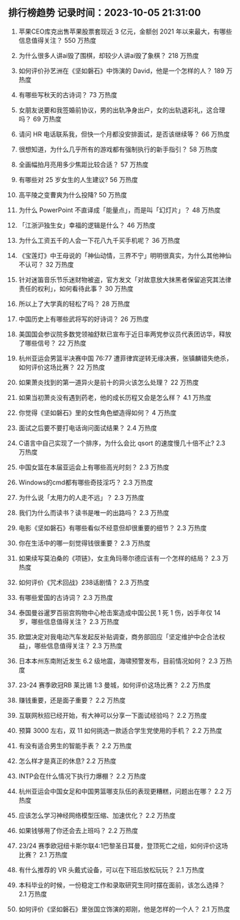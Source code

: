 
## 排行榜趋势 记录时间：2023-10-05 21:31:00
  
  1. 苹果CEO库克出售苹果股票套现近 3 亿元，金额创  2021 年以来最大，有哪些信息值得关注？ 550 万热度
    
  2. 为什么很多人讲ai毁了围棋，却较少人讲ai毁了象棋？ 218 万热度
    
  3. 如何评价孙艺洲在《坚如磐石》中饰演的 David，他是一个怎样的人？ 189 万热度
    
  4. 有哪些写秋天的古诗词？ 73 万热度
    
  5. 女朋友说要和我签婚前协议，男的出轨净身出户，女的出轨退彩礼，这合理吗？ 69 万热度
    
  6. 请问 HR 电话联系我，但快一个月都没安排面试，是否该继续等？ 66 万热度
    
  7. 很想知道，为什么几乎所有的游戏都有强制执行的新手指引？ 58 万热度
    
  8. 全画幅拍月亮用多少焦距比较合适？ 57 万热度
    
  9. 有哪些对 25 岁女生的人生建议? 56 万热度
    
  10. 高平陵之变曹爽为什么投降? 50 万热度
    
  11. 为什么 PowerPoint 不直译成「能量点」，而是叫「幻灯片」？ 48 万热度
    
  12. 「江浙沪独生女」幸福的逻辑是什么？ 46 万热度
    
  13. 为什么工资五千的人会一下花八九千买手机呢？ 36 万热度
    
  14. 《宝莲灯》中王母说的「神仙动情，三界不宁」明明很真实，为什么其他神仙不认可？ 32 万热度
    
  15. 针对迷笛音乐节乐迷财物被盗，官方发文「对故意放大抹黑者保留追究其法律责任的权利」，如何看待此事？ 30 万热度
    
  16. 所以上了大学真的轻松了吗？ 28 万热度
    
  17. 中国历史上有哪些武将写的好诗词？ 26 万热度
    
  18. 美国国会参议院多数党领袖舒默已宣布于近日率两党参议员代表团访华，释放了哪些信号？ 22 万热度
    
  19. 杭州亚运会男篮半决赛中国 76:77 遭菲律宾逆转无缘决赛，张镇麟错失绝杀，如何评价这场比赛？ 22 万热度
    
  20. 如果萧炎找到的第一道异火是前十的异火该怎么处理？ 22 万热度
    
  21. 如果当初萧炎没有遇到药老，他的成长历程又会是怎么样？ 4.1 万热度
    
  22. 你觉得《坚如磐石》里的女性角色塑造得如何？ 4 万热度
    
  23. 面试之后要不要打电话询问面试结果？ 2.4 万热度
    
  24. C语言中自己实现了一个排序，为什么会比 qsort 的速度慢几十倍不止? 2.3 万热度
    
  25. 中国女篮在本届亚运会上有哪些高光时刻？ 2.3 万热度
    
  26. Windows的cmd都有哪些奇技淫巧？ 2.3 万热度
    
  27. 为什么说「太用力的人走不远」？ 2.3 万热度
    
  28. 我们为什么而读书？读书是唯一的出路吗？ 2.3 万热度
    
  29. 电影《坚如磐石》有哪些看似不经意但却很重要的细节？ 2.3 万热度
    
  30. 你在生活中的哪一刻觉得钱很重要？ 2.3 万热度
    
  31. 如果续写莫泊桑的《项链》，女主角玛蒂尔德应该有一个怎样的结局？ 2.3 万热度
    
  32. 如何评价《咒术回战》238话剧情？ 2.3 万热度
    
  33. 有哪些爱国的古诗词？ 2.3 万热度
    
  34. 泰国曼谷暹罗百丽宫购物中心枪击案造成中国公民 1 死 1 伤，凶手年仅 14 岁，哪些信息值得关注？ 2.3 万热度
    
  35. 欧盟决定对我电动汽车发起反补贴调查，商务部回应「坚定维护中企合法权益」，哪些信息值得关注？ 2.3 万热度
    
  36. 日本本州东南附近发生 6.2 级地震，海啸预警发布，目前情况如何？ 2.3 万热度
    
  37. 23-24 赛季欧冠RB 莱比锡 1:3 曼城，如何评价这场比赛？ 2.2 万热度
    
  38. 赚钱重要，还是面子重要？ 2.2 万热度
    
  39. 互联网秋招已经开始，有大神可以分享一下面试经验吗？ 2.2 万热度
    
  40. 预算 3000 左右，双 11 如何挑选一款适合学生党使用的手机？ 2.2 万热度
    
  41. 有没有适合男生的智能手表？ 2.2 万热度
    
  42. 怎么样才是真正的休息? 2.2 万热度
    
  43. INTP会在什么情况下执行力爆棚？ 2.2 万热度
    
  44. 杭州亚运会中国女足和中国男篮哪支队伍的表现更糟糕，问题出在哪？ 2.2 万热度
    
  45. 应该怎么学习神经网络模型压缩、加速优化？ 2.2 万热度
    
  46. 如果钱够用了你还会去上班吗？ 2.2 万热度
    
  47. 23/24 赛季欧冠纽卡斯尔联4:1巴黎圣日耳曼，登顶死亡之组，如何评价这场比赛？ 2.1 万热度
    
  48. 有什么推荐的 VR 头戴式设备，可以在下班后放松玩玩？ 2.1 万热度
    
  49. 本科毕业的时候，一份稳定工作和录取研究生同时摆在面前，该怎么选择？ 2.1 万热度
    
  50. 如何评价《坚如磐石》里张国立饰演的郑刚，他是怎样的一个人？ 2.1 万热度
    